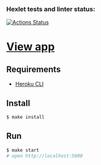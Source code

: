 ### Hexlet tests and linter status:
[![Actions Status](https://github.com/Dimabytes/frontend-project-lvl4/workflows/hexlet-check/badge.svg)](https://github.com/Dimabytes/frontend-project-lvl4/actions)

# [View app](https://dimabytes-frontend-hexlet.herokuapp.com/)


## Requirements

* [Heroku CLI](https://devcenter.heroku.com/articles/heroku-cli)

## Install

```sh
$ make install
```

## Run

```sh
$ make start
# open http://localhost:5000
```
